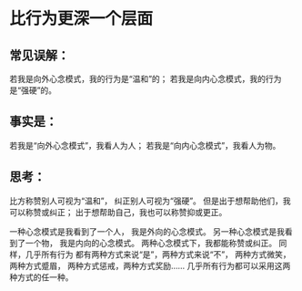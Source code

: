 # 比行为更深一个层面

## 常见误解：

若我是向外心念模式，我的行为是“温和”的；
若我是向内心念模式，我的行为是“强硬”的。

## 事实是：

若我是“向外心念模式”，我看人为人；
若我是“向内心念模式”，我看人为物。

## 思考：

比方称赞别人可视为“温和”，
纠正别人可视为“强硬”。
但是出于想帮助他们，我可以称赞或纠正；
出于想帮助自己，我也可以称赞抑或更正。

一种心念模式是我看到了一个人，
我是外向的心念模式。
另一种心念模式是我看到了一个物，
我是内向的心念模式。
两种心念模式下，我都能称赞或纠正。
同样，几乎所有行为
都有两种方式来说“是”，两种方式来说“不”，
两种方式微笑，两种方式蹙眉，
两种方式惩戒，两种方式奖励……
几乎所有行为都可以采用这两种方式的任一种。
